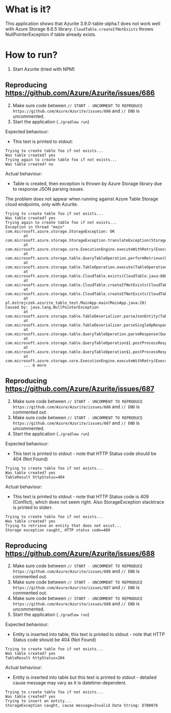 # What is it?
This application shows that Azurite 3.9.0-table-alpha.1 does not work well with Azure Storage 8.6.5 library.
`CloudTable.createIfNotExists` throws NullPointerException if table already exists.

# How to run?
1. Start Azurite (tried with NPM)
   
## Reproducing https://github.com/Azure/Azurite/issues/686
2. Make sure code between `// START - UNCOMMENT TO REPRODUCE https://github.com/Azure/Azurite/issues/686` and `// END` is uncommented.
3. Start the application (`./gradlew run`)

Expected behaviour:
* This text is printed to stdout:
```
Trying to create table foo if not exists...
Was table created? yes
Trying again to create table foo if not exists...
Was table created? no
```

Actual behaviour:
* Table is created, then exception is thrown by Azure Storage library due to response JSON parsing issues.

The problem does not appear when running against Azure Table Storage cloud endpoints, only with Azurite. 
```
Trying to create table foo if not exists...
Was table created? yes
Trying again to create table foo if not exists...
Exception in thread "main" com.microsoft.azure.storage.StorageException: OK
        at com.microsoft.azure.storage.StorageException.translateException(StorageException.java:87)
        at com.microsoft.azure.storage.core.ExecutionEngine.executeWithRetry(ExecutionEngine.java:220)
        at com.microsoft.azure.storage.table.QueryTableOperation.performRetrieve(QueryTableOperation.java:178)
        at com.microsoft.azure.storage.table.TableOperation.execute(TableOperation.java:694)
        at com.microsoft.azure.storage.table.CloudTable.exists(CloudTable.java:888)
        at com.microsoft.azure.storage.table.CloudTable.createIfNotExists(CloudTable.java:290)
        at com.microsoft.azure.storage.table.CloudTable.createIfNotExists(CloudTable.java:265)
        at pl.mstrejczek.azurite_table_test.MainApp.main(MainApp.java:28)
Caused by: java.lang.NullPointerException
        at com.microsoft.azure.storage.table.TableDeserializer.parseJsonEntity(TableDeserializer.java:291)
        at com.microsoft.azure.storage.table.TableDeserializer.parseSingleOpResponse(TableDeserializer.java:203)
        at com.microsoft.azure.storage.table.QueryTableOperation.parseResponse(QueryTableOperation.java:143)
        at com.microsoft.azure.storage.table.QueryTableOperation$1.postProcessResponse(QueryTableOperation.java:236)
        at com.microsoft.azure.storage.table.QueryTableOperation$1.postProcessResponse(QueryTableOperation.java:193)
        at com.microsoft.azure.storage.core.ExecutionEngine.executeWithRetry(ExecutionEngine.java:166)
        ... 6 more
```

## Reproducing https://github.com/Azure/Azurite/issues/687
2. Make sure code between `// START - UNCOMMENT TO REPRODUCE https://github.com/Azure/Azurite/issues/686` and `// END` is commented out.
3. Make sure code between `// START - UNCOMMENT TO REPRODUCE https://github.com/Azure/Azurite/issues/687` and `// END` is uncommented.
4. Start the application (`./gradlew run`)

Expected behaviour:
* This text is printed to stdout - note that HTTP Status code should be 404 (Not Found)
```
Trying to create table foo if not exists...
Was table created? yes
TableResult httpStatus=404
```

Actual behaviour:
* This text is printed to stdout - note that HTTP Status code is 409 (Conflict), which does not seem right. Also StorageException stacktrace is printed to stderr.
```
Trying to create table foo if not exists...
Was table created? yes
Trying to retrieve an entity that does not exist...
Storage exception caught, HTTP status code=409
```

## Reproducing https://github.com/Azure/Azurite/issues/688
2. Make sure code between `// START - UNCOMMENT TO REPRODUCE https://github.com/Azure/Azurite/issues/686` and `// END` is commented out.
3. Make sure code between `// START - UNCOMMENT TO REPRODUCE https://github.com/Azure/Azurite/issues/687` and `// END` is commented out.
4. Make sure code between `// START - UNCOMMENT TO REPRODUCE https://github.com/Azure/Azurite/issues/688` and `// END` is uncommented.
5. Start the application (`./gradlew run`)

Expected behaviour:
* Entity is inserted into table, this text is printed to stdout - note that HTTP Status code should be 404 (Not Found)
```
Trying to create table foo if not exists...
Was table created? yes
TableResult httpStatus=204
```

Actual behaviour:
* Entity is inserted into table but this text is printed to stdout - detailed cause message may vary as it is datetime-dependent.
```
Trying to create table foo if not exists...
Was table created? yes
Trying to insert an entity...
StorageException caught, cause message=Invalid Date String: D7B0076
```